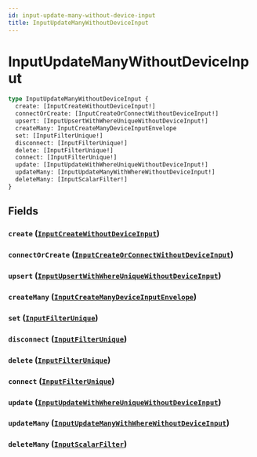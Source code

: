 ```yaml
---
id: input-update-many-without-device-input
title: InputUpdateManyWithoutDeviceInput
---
```


 # InputUpdateManyWithoutDeviceInput





```graphql
type InputUpdateManyWithoutDeviceInput {
  create: [InputCreateWithoutDeviceInput!]
  connectOrCreate: [InputCreateOrConnectWithoutDeviceInput!]
  upsert: [InputUpsertWithWhereUniqueWithoutDeviceInput!]
  createMany: InputCreateManyDeviceInputEnvelope
  set: [InputFilterUnique!]
  disconnect: [InputFilterUnique!]
  delete: [InputFilterUnique!]
  connect: [InputFilterUnique!]
  update: [InputUpdateWithWhereUniqueWithoutDeviceInput!]
  updateMany: [InputUpdateManyWithWhereWithoutDeviceInput!]
  deleteMany: [InputScalarFilter!]
}
```


## Fields

### `create` ([`InputCreateWithoutDeviceInput`](/inputs/input-create-without-device-input))




### `connectOrCreate` ([`InputCreateOrConnectWithoutDeviceInput`](/inputs/input-create-or-connect-without-device-input))




### `upsert` ([`InputUpsertWithWhereUniqueWithoutDeviceInput`](/inputs/input-upsert-with-where-unique-without-device-input))




### `createMany` ([`InputCreateManyDeviceInputEnvelope`](/inputs/input-create-many-device-input-envelope))




### `set` ([`InputFilterUnique`](/inputs/input-filter-unique))




### `disconnect` ([`InputFilterUnique`](/inputs/input-filter-unique))




### `delete` ([`InputFilterUnique`](/inputs/input-filter-unique))




### `connect` ([`InputFilterUnique`](/inputs/input-filter-unique))




### `update` ([`InputUpdateWithWhereUniqueWithoutDeviceInput`](/inputs/input-update-with-where-unique-without-device-input))




### `updateMany` ([`InputUpdateManyWithWhereWithoutDeviceInput`](/inputs/input-update-many-with-where-without-device-input))




### `deleteMany` ([`InputScalarFilter`](/inputs/input-scalar-filter))






